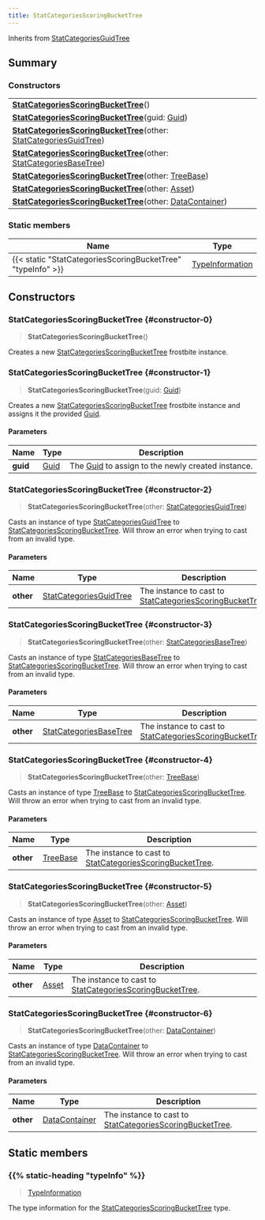 ```yaml
---
title: StatCategoriesScoringBucketTree
---
```


Inherits from 
[StatCategoriesGuidTree](/vext/ref/fb/statcategoriesguidtree)

## Summary
### Constructors
| |
| ----------- |
| **[StatCategoriesScoringBucketTree](#constructor-0)**() |
| **[StatCategoriesScoringBucketTree](#constructor-1)**(guid: [Guid](/vext/ref/shared/class/guid)) |
| **[StatCategoriesScoringBucketTree](#constructor-2)**(other: [StatCategoriesGuidTree](/vext/ref/fb/statcategoriesguidtree)) |
| **[StatCategoriesScoringBucketTree](#constructor-3)**(other: [StatCategoriesBaseTree](/vext/ref/fb/statcategoriesbasetree)) |
| **[StatCategoriesScoringBucketTree](#constructor-4)**(other: [TreeBase](/vext/ref/fb/treebase)) |
| **[StatCategoriesScoringBucketTree](#constructor-5)**(other: [Asset](/vext/ref/fb/asset)) |
| **[StatCategoriesScoringBucketTree](#constructor-6)**(other: [DataContainer](/vext/ref/shared/class/datacontainer)) |

### Static members
| Name | Type |
| ---- | ---- |
| {{< static "StatCategoriesScoringBucketTree" "typeInfo" >}} | [TypeInformation](/vext/ref/shared/class/typeinformation) |

## Constructors
### StatCategoriesScoringBucketTree {#constructor-0}
> **StatCategoriesScoringBucketTree**()

Creates a new [StatCategoriesScoringBucketTree](/vext/ref/fb/statcategoriesscoringbuckettree) frostbite instance.

### StatCategoriesScoringBucketTree {#constructor-1}
> **StatCategoriesScoringBucketTree**(guid: [Guid](/vext/ref/shared/class/guid))

Creates a new [StatCategoriesScoringBucketTree](/vext/ref/fb/statcategoriesscoringbuckettree) frostbite instance and assigns it the provided [Guid](/vext/ref/shared/class/guid).

#### Parameters
| Name | Type | Description |
| ---- | ---- | ----------- |
| **guid** | [Guid](/vext/ref/shared/class/guid) | The [Guid](/vext/ref/shared/class/guid) to assign to the newly created instance. |

### StatCategoriesScoringBucketTree {#constructor-2}
> **StatCategoriesScoringBucketTree**(other: [StatCategoriesGuidTree](/vext/ref/fb/statcategoriesguidtree))

Casts an instance of type [StatCategoriesGuidTree](/vext/ref/fb/statcategoriesguidtree) to [StatCategoriesScoringBucketTree](/vext/ref/fb/statcategoriesscoringbuckettree). Will throw an error when trying to cast from an invalid type.

#### Parameters
| Name | Type | Description |
| ---- | ---- | ----------- |
| **other** | [StatCategoriesGuidTree](/vext/ref/fb/statcategoriesguidtree) | The instance to cast to [StatCategoriesScoringBucketTree](/vext/ref/fb/statcategoriesscoringbuckettree). |

### StatCategoriesScoringBucketTree {#constructor-3}
> **StatCategoriesScoringBucketTree**(other: [StatCategoriesBaseTree](/vext/ref/fb/statcategoriesbasetree))

Casts an instance of type [StatCategoriesBaseTree](/vext/ref/fb/statcategoriesbasetree) to [StatCategoriesScoringBucketTree](/vext/ref/fb/statcategoriesscoringbuckettree). Will throw an error when trying to cast from an invalid type.

#### Parameters
| Name | Type | Description |
| ---- | ---- | ----------- |
| **other** | [StatCategoriesBaseTree](/vext/ref/fb/statcategoriesbasetree) | The instance to cast to [StatCategoriesScoringBucketTree](/vext/ref/fb/statcategoriesscoringbuckettree). |

### StatCategoriesScoringBucketTree {#constructor-4}
> **StatCategoriesScoringBucketTree**(other: [TreeBase](/vext/ref/fb/treebase))

Casts an instance of type [TreeBase](/vext/ref/fb/treebase) to [StatCategoriesScoringBucketTree](/vext/ref/fb/statcategoriesscoringbuckettree). Will throw an error when trying to cast from an invalid type.

#### Parameters
| Name | Type | Description |
| ---- | ---- | ----------- |
| **other** | [TreeBase](/vext/ref/fb/treebase) | The instance to cast to [StatCategoriesScoringBucketTree](/vext/ref/fb/statcategoriesscoringbuckettree). |

### StatCategoriesScoringBucketTree {#constructor-5}
> **StatCategoriesScoringBucketTree**(other: [Asset](/vext/ref/fb/asset))

Casts an instance of type [Asset](/vext/ref/fb/asset) to [StatCategoriesScoringBucketTree](/vext/ref/fb/statcategoriesscoringbuckettree). Will throw an error when trying to cast from an invalid type.

#### Parameters
| Name | Type | Description |
| ---- | ---- | ----------- |
| **other** | [Asset](/vext/ref/fb/asset) | The instance to cast to [StatCategoriesScoringBucketTree](/vext/ref/fb/statcategoriesscoringbuckettree). |

### StatCategoriesScoringBucketTree {#constructor-6}
> **StatCategoriesScoringBucketTree**(other: [DataContainer](/vext/ref/shared/class/datacontainer))

Casts an instance of type [DataContainer](/vext/ref/shared/class/datacontainer) to [StatCategoriesScoringBucketTree](/vext/ref/fb/statcategoriesscoringbuckettree). Will throw an error when trying to cast from an invalid type.

#### Parameters
| Name | Type | Description |
| ---- | ---- | ----------- |
| **other** | [DataContainer](/vext/ref/shared/class/datacontainer) | The instance to cast to [StatCategoriesScoringBucketTree](/vext/ref/fb/statcategoriesscoringbuckettree). |

## Static members
### {{% static-heading "typeInfo" %}}
> [TypeInformation](/vext/ref/shared/class/typeinformation)

The type information for the [StatCategoriesScoringBucketTree](/vext/ref/fb/statcategoriesscoringbuckettree) type.

